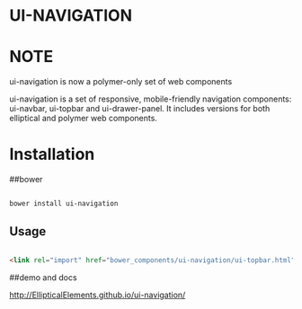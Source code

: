 UI-NAVIGATION
===========================

# NOTE
ui-navigation is now a polymer-only set of web components

ui-navigation is a set of responsive, mobile-friendly navigation components: ui-navbar, ui-topbar and ui-drawer-panel. It includes versions for both elliptical and polymer web components.

# Installation

##bower

``` bash

bower install ui-navigation

```

## Usage

```html

<link rel="import" href="bower_components/ui-navigation/ui-topbar.html">


```

##demo and docs

http://EllipticalElements.github.io/ui-navigation/